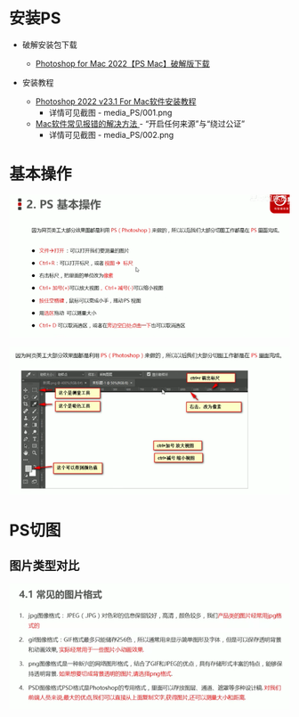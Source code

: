 # 安装PS

* 破解安装包下载
    * [Photoshop for Mac 2022【PS Mac】破解版下载](https://www.yutu.cn/softhtml/downsoft_7724.html)

* 安装教程
    * [Photoshop 2022 v23.1 For Mac软件安装教程](https://mp.weixin.qq.com/s/nTczzRpzdxUlRx4NYWB_cg)
        * 详情可见截图 - media_PS/001.png
    * [Mac软件常见报错的解决方法 ](https://mp.weixin.qq.com/s/YiMBBSRhm4S6SrCSOSLFKQ)- “开启任何来源”与“绕过公证”
        * 详情可见截图 - media_PS/002.png





# 基本操作

![](./media_PS/020.png)

![](./media_PS/021.png)



# PS切图

## 图片类型对比

![](./media_PS/003.png)







